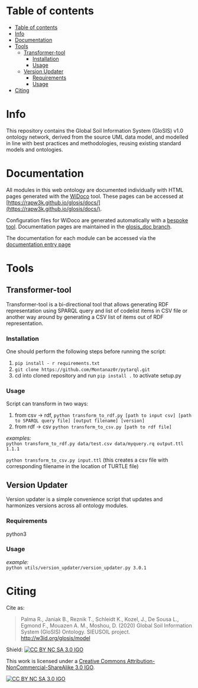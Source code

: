 # Table of contents

- [Table of contents](#table-of-contents)
- [Info](#info)
- [Documentation](#documentation)
- [Tools](#tools)
  - [Transformer-tool](#transformer-tool)
    - [Installation](#installation)
    - [Usage](#usage)
  - [Version Updater](#version-updater)
    - [Requirements](#requirements)
    - [Usage](#usage-1)
- [Citing](#citing)


# Info
This repository contains the Global Soil Information System (GloSIS) v1.0 ontology network, derived from the source UML data model,
and modelled in line with best practices and methodologies, reusing existing standard models and ontologies.

# Documentation

All modules in this web ontology are documented individually with HTML pages
generated with the [WiDoco](https://github.com/dgarijo/Widoco) tool. These pages can be accessed at [https://rapw3k.github.io/glosis/docs/](https://rapw3k.github.io/glosis/docs/).

Configuration files for WiDoco are generated automatically with a [bespoke
tool](https://github.com/rapw3k/glosis/blob/glosis_doc/doc/README.md).
Documentation pages are maintained in the [glosis_doc branch](https://github.com/rapw3k/glosis/tree/glosis_doc/doc).

The documentation for each module can be accessed via the [documentation entry page](https://rapw3k.github.io/glosis/docs)

# Tools

## Transformer-tool

Transformer-tool is a bi-directional tool that allows generating RDF representation using SPARQL query and list of codelist items in CSV file or another way around by generating a CSV list of items out of RDF representation.

### Installation

One should perform the following steps before running the script:

1. ``pip install - r requirements.txt``
2. ``git clone https://github.com/Montanaz0r/pytarql.git``
3. cd into cloned repository and run ``pip install .`` to activate setup.py

### Usage

Script can transform in two ways:
1) from csv -> rdf, ``python transform_to_rdf.py [path to input csv] [path to SPARQL query file] [output filename] [version]``
2) from rdf -> csv  ``python transform_to_csv.py [path to rdf file]``

*examples:*    
```python transform_to_rdf.py data/test.csv data/myquery.rq output.ttl 1.1.1```

```python transform_to_csv.py input.ttl```
(this creates a csv file with corresponding filename in the location of TURTLE file)

## Version Updater

Version updater is a simple convenience script that updates and harmonizes versions across all ontology modules.

### Requirements

python3

### Usage

*example:*    
```python utils/version_updater/version_updater.py 3.0.1```

# Citing

Cite as:

> Palma R., Janiak B., Reznik T., Schleidt K., Kozel, J., De Sousa L., Egmond F., Mouazen A. M., Moshou, D. (2020) Global Soil Information System (GloSIS) Ontology. SIEUSOIL project. http://w3id.org/glosis/model 


Shield: [![CC BY NC SA 3.0 IGO][cc-by-shield]][cc-by]

This work is licensed under a
[Creative Commons Attribution-NonCommercial-ShareAlike 3.0 IGO][cc-by].

[![CC BY NC SA 3.0 IGO][cc-by-image]][cc-by]

[cc-by]: https://creativecommons.org/licenses/by-nc-sa/3.0/igo/
[cc-by-image]: https://licensebuttons.net/l/by/3.0/igo/88x31.png
[cc-by-shield]: https://img.shields.io/badge/License-CC%20BY%20NC%20SA%203.0%20IGO-lightgrey.svg
